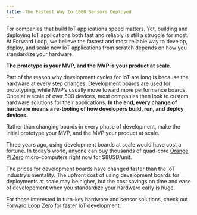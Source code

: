 ```yaml
---
title: The Fastest Way to 1000 Sensors Deployed
---
```


For companies that build IoT applications speed matters. Yet, building and deploying IoT applications both fast and reliably is still a struggle for most. At Forward Loop, we believe the fastest and most reliable way to develop, deploy, and scale new IoT applications from scratch depends on how you standardize your hardware.

**The prototype is your MVP, and the MVP is your product at scale.**

Part of the reason why development cycles for IoT are long is because the hardware at every step changes. Development boards are used for prototyping, while MVP’s usually move toward more performance boards. Once at a scale of over 500 devices, most companies then look to custom hardware solutions for their applications. **In the end, every change of hardware means a re-tooling of how developers build, run, and deploy devices.**

Rather than changing boards in every phase of development, make the initial prototype your MVP, and the MVP your product at scale. 

Three years ago, using development boards at scale would have cost a fortune. In today’s world, anyone can buy thousands of quad-core <a href="https://www.aliexpress.com/item/New-Orange-Pi-Zero-H2-Quad-Core-Open-source-development-board-beyond-Raspberry-Pi/32760774493.html" target="_blank">Orange Pi Zero</a> micro-computers right now for $8USD/unit. 

The prices for development boards have changed faster than the IoT industry’s mentality. The upfront cost of using development boards for deployments at scale may be higher, but the cost savings on time and ease of developement when you standardize your hardware early is huge.

For those interested in turn-key hardware and sensor solutions, check out <a href="https://forward-loop.com/product.html" target="_blank">Forward Loop Zero</a> for faster IoT development.